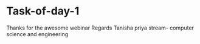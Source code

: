 # Task-of-day-1 
Thanks for the awesome webinar
Regards
Tanisha priya
stream- computer science and engineering

